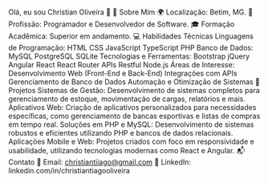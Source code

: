 Olá, eu sou Christian Oliveira 👋
🌟 Sobre Mim
🌍 Localização: Betim, MG.
💼 Profissão: Programador e Desenvolvedor de Software.
🎓 Formação Acadêmica: Superior em andamento.
💻 Habilidades Técnicas
Linguagens de Programação:
HTML
CSS
JavaScript
TypeScript
PHP
Banco de Dados:
MySQL
PostgreSQL
SQLite
Tecnologias e Ferramentas:
Bootstrap
jQuery
Angular
React
React Router
APIs Restful
Node.js
Áreas de Interesse:
Desenvolvimento Web (Front-End e Back-End)
Integrações com APIs
Gerenciamento de Banco de Dados
Automação e Otimização de Sistemas
🚀 Projetos
Sistemas de Gestão: Desenvolvimento de sistemas completos para gerenciamento de estoque, movimentação de cargas, relatórios e mais.
Aplicativos Web: Criação de aplicativos personalizados para necessidades específicas, como gerenciamento de bancas esportivas e listas de compras em tempo real.
Soluções em PHP e MySQL: Desenvolvimento de sistemas robustos e eficientes utilizando PHP e bancos de dados relacionais.
Aplicações Mobile e Web: Projetos criados com foco em responsividade e usabilidade, utilizando tecnologias modernas como React e Angular.
📬 Contato
📧 Email: christiantiiago@gmail.com
🔗 LinkedIn: linkedin.com/in/christiantiagooliveira

